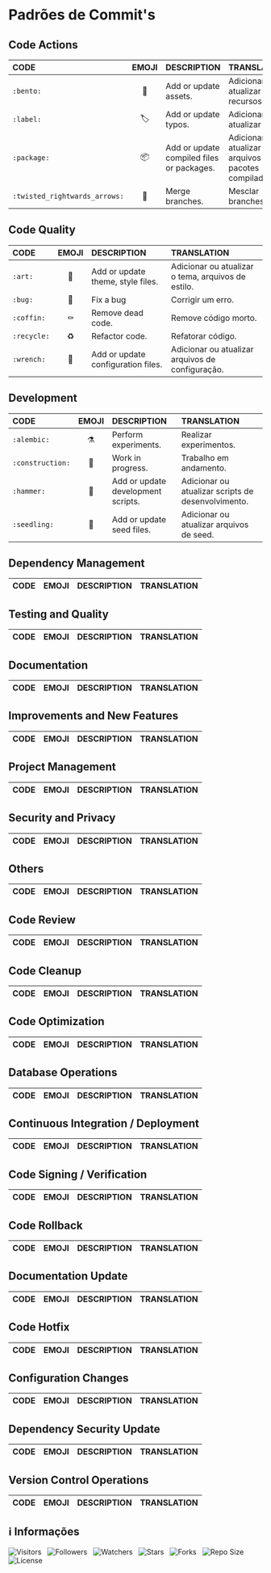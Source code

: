 <!-- Título -->
# Padrões de Commit's

## Code Actions

| CODE | EMOJI | DESCRIPTION | TRANSLATION |
| :--- | :---: | :---------- | :---------- |
| `:bento:` | :bento: | Add or update assets. | Adicionar ou atualizar recursos. |
| `:label:` | :label: | Add or update typos. | Adicionar ou atualizar tipos. |
| `:package:` | :package: | Add or update compiled files or packages. | Adicionar ou atualizar arquivos ou pacotes compilados. |
| `:twisted_rightwards_arrows:` | :twisted_rightwards_arrows: | Merge branches. | Mesclar branches. |

## Code Quality

| CODE | EMOJI | DESCRIPTION | TRANSLATION |
| :--- | :---: | :---------- | :---------- |
| `:art:` | :art: | Add or update theme, style files. | Adicionar ou atualizar o tema, arquivos de estilo. |
| `:bug:` | :bug: | Fix a bug | Corrigir um erro. |
| `:coffin:` | :coffin: | Remove dead code. | Remove código morto. |
| `:recycle:` | :recycle: | Refactor code. | Refatorar código. |
| `:wrench:` | :wrench: | Add or update configuration files. | Adicionar ou atualizar arquivos de configuração. |

## Development

| CODE | EMOJI | DESCRIPTION | TRANSLATION |
| :--- | :---: | :---------- | :---------- |
| `:alembic:` | :alembic: | Perform experiments. | Realizar experimentos. |
| `:construction:` | :construction: | Work in progress. | Trabalho em andamento. |
| `:hammer:` | :hammer: | Add or update development scripts. | Adicionar ou atualizar scripts de desenvolvimento. |
| `:seedling:` | :seedling: | Add or update seed files. | Adicionar ou atualizar arquivos de seed. |

## Dependency Management

| CODE | EMOJI | DESCRIPTION | TRANSLATION |
| :--- | :---: | :---------- | :---------- |

## Testing and Quality

| CODE | EMOJI | DESCRIPTION | TRANSLATION |
| :--- | :---: | :---------- | :---------- |

## Documentation

| CODE | EMOJI | DESCRIPTION | TRANSLATION |
| :--- | :---: | :---------- | :---------- |

## Improvements and New Features

| CODE | EMOJI | DESCRIPTION | TRANSLATION |
| :--- | :---: | :---------- | :---------- |

## Project Management

| CODE | EMOJI | DESCRIPTION | TRANSLATION |
| :--- | :---: | :---------- | :---------- |

## Security and Privacy

| CODE | EMOJI | DESCRIPTION | TRANSLATION |
| :--- | :---: | :---------- | :---------- |

## Others

| CODE | EMOJI | DESCRIPTION | TRANSLATION |
| :--- | :---: | :---------- | :---------- |

## Code Review

| CODE | EMOJI | DESCRIPTION | TRANSLATION |
| :--- | :---: | :---------- | :---------- |

## Code Cleanup

| CODE | EMOJI | DESCRIPTION | TRANSLATION |
| :--- | :---: | :---------- | :---------- |

## Code Optimization

| CODE | EMOJI | DESCRIPTION | TRANSLATION |
| :--- | :---: | :---------- | :---------- |

## Database Operations

| CODE | EMOJI | DESCRIPTION | TRANSLATION |
| :--- | :---: | :---------- | :---------- |

## Continuous Integration / Deployment

| CODE | EMOJI | DESCRIPTION | TRANSLATION |
| :--- | :---: | :---------- | :---------- |

## Code Signing / Verification

| CODE | EMOJI | DESCRIPTION | TRANSLATION |
| :--- | :---: | :---------- | :---------- |

## Code Rollback

| CODE | EMOJI | DESCRIPTION | TRANSLATION |
| :--- | :---: | :---------- | :---------- |

## Documentation Update

| CODE | EMOJI | DESCRIPTION | TRANSLATION |
| :--- | :---: | :---------- | :---------- |

## Code Hotfix

| CODE | EMOJI | DESCRIPTION | TRANSLATION |
| :--- | :---: | :---------- | :---------- |

## Configuration Changes

| CODE | EMOJI | DESCRIPTION | TRANSLATION |
| :--- | :---: | :---------- | :---------- |

## Dependency Security Update

| CODE | EMOJI | DESCRIPTION | TRANSLATION |
| :--- | :---: | :---------- | :---------- |

## Version Control Operations

| CODE | EMOJI | DESCRIPTION | TRANSLATION |
| :--- | :---: | :---------- | :---------- |

<!-- Informações -->
## &#8505; Informações

![Visitors](https://api.visitorbadge.io/api/visitors?path=Devsgeeknerd%2Fpad-com-che-she-pro-pro&label=Visitantes&labelColor=%23700070&labelStyle=none&countColor=%23000fff&style=plastic&color=%23ffffff "Total de Visitantes")
&nbsp;
![Followers](https://img.shields.io/github/followers/Devsgeeknerd?style=p&label=Seguidores&labelColor=800080&color=000fff "Total de Seguidores")
&nbsp;
![Watchers](https://img.shields.io/github/watchers/Devsgeeknerd/pad-com-che-she-pro-pro?style=p&label=Observadores&labelColor=800080&color=000fff "Total de Observadores")
&nbsp;
![Stars](https://img.shields.io/github/stars/Devsgeeknerd/pad-com-che-she-pro-pro?style=p&label=Estrelas&labelColor=800080&color=000fff "Total de Estrelas")
&nbsp;
![Forks](https://img.shields.io/github/forks/Devsgeeknerd/pad-com-che-she-pro-pro?style=p&label=Bifurcações&labelColor=800080&color=000fff "Total de Bifurcações")
&nbsp;
![Repo Size](https://img.shields.io/github/repo-size/Devsgeeknerd/pad-com-che-she-pro-pro?style=p&label=Tamanho&labelColor=800080&color=000fff "Tamanho do Repositório")
&nbsp;
![License](https://img.shields.io/github/license/Devsgeeknerd/pad-com-che-she-pro-pro?style=p&label=Licença&labelColor=800080&color=000fff "Licença do Repositório")
